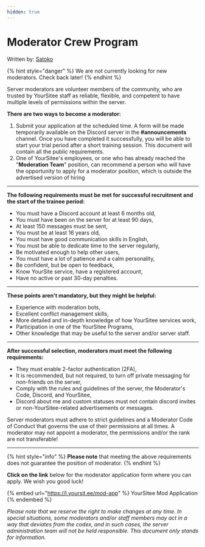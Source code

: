 ```yaml
---
hidden: true
---
```


# Moderator Crew Program

Written by: <img src="../.gitbook/assets/contributors/satoko (3).png" alt="" data-size="line">[Satoko](../contributors.md#satoko) <img src="../.gitbook/assets/badges/yoursiteeStaff (2).png" alt="" data-size="line">

{% hint style="danger" %}
We are not currently looking for new moderators. Check back later!
{% endhint %}

Server moderators are volunteer members of the community, who are trusted by YourSitee staff as reliable, flexible, and competent to have multiple levels of permissions within the server.

**There are two ways to become a moderator:**

1. Submit your application at the scheduled time. A form will be made temporarily available on the Discord server in the **#announcements** channel. Once you have completed it successfully, you will be able to start your trial period after a short training session. This document will contain all the public requirements.
2. One of YourSitee's employees, or one who has already reached the "**Moderation Team**" position, can recommend a person who will have the opportunity to apply for a moderator position, which is outside the advertised version of hiring

***

**The following requirements must be met for successful recruitment and the start of the trainee period:**

* You must have a Discord account at least 6 months old,
* You must have been on the server for at least 90 days,
* At least 150 messages must be sent,
* You must be at least 16 years old,
* You must have good communication skills in English,
* You must be able to dedicate time to the server regularly,
* Be motivated enough to help other users,
* You must have a lot of patience and a calm personality,
* Be confident, but be open to feedback,
* Know YourSite service, have a registered account,
* Have no active or past 30-day penalties.

***

**These points aren't mandatory, but they might be helpful:**

* Experience with moderation bots,
* Excellent conflict management skills,
* More detailed and in-depth knowledge of how YourSitee services work,
* Participation in one of the YourSitee Programs,
* Other knowledge that may be useful to the server and/or server staff.

***

**After successful selection, moderators must meet the following requirements:**

* They must enable 2-factor authentication (2FA),
* It is recommended, but not required, to turn off private messaging for non-friends on the server,
* Comply with the rules and guidelines of the server, the Moderator's Code, Discord, and YourSitee,
* Discord about me and custom statuses must not contain discord invites or non-YourSitee-related advertisements or messages.

Server moderators must adhere to strict guidelines and a Moderator Code of Conduct that governs the use of their permissions at all times. A moderator may not appoint a moderator, the permissions and/or the rank are not transferable!

***

{% hint style="info" %}
**Please note** that meeting the above requirements does not guarantee the position of moderator.
{% endhint %}

**Click on the link** below for the moderator application form where you can apply. We wish you good luck!

{% embed url="https://l.yoursit.ee/mod-app" %}
YourSitee Mod Application
{% endembed %}

_Please note that we reserve the right to make changes at any time. In special situations, some moderators and/or staff members may act in a way that deviates from the codex, and in such cases, the server administration team will not be held responsible. This document only stands for information._
